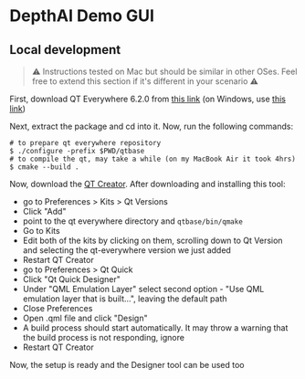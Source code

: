# DepthAI Demo GUI


## Local development

> :warning: Instructions tested on Mac but should be similar in other OSes. Feel free to extend this section if it's different in your scenario :warning:

First, download QT Everywhere 6.2.0 from [this link](https://download.qt.io/archive/qt/6.2/6.2.0/single/qt-everywhere-src-6.2.0.tar.xz.mirrorlist) (on Windows, use [this link](https://download.qt.io/archive/qt/6.2/6.2.0/single/qt-everywhere-src-6.2.0.zip.mirrorlist))

Next, extract the package and cd into it. Now, run the following commands:

```
# to prepare qt everywhere repository
$ ./configure -prefix $PWD/qtbase
# to compile the qt, may take a while (on my MacBook Air it took 4hrs)
$ cmake --build .
```

Now, download the [QT Creator](https://www.qt.io/product/development-tools). After downloading and installing this tool:
- go to Preferences > Kits > Qt Versions
- Click "Add"
- point to the qt everywhere directory and `qtbase/bin/qmake`
- Go to Kits
- Edit both of the kits by clicking on them, scrolling down to Qt Version and selecting the qt-everywhere version we just added
- Restart QT Creator
- go to Preferences > Qt Quick
- Click "Qt Quick Designer"
- Under "QML Emulation Layer" select second option - "Use QML emulation layer that is built...", leaving the default path
- Close Preferences
- Open .qml file and click "Design"
- A build process should start automatically. It may throw a warning that the build process is not responding, ignore
- Restart QT Creator

Now, the setup is ready and the Designer tool can be used too
